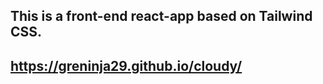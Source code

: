 ## This is a front-end react-app based on Tailwind CSS.
##      https://greninja29.github.io/cloudy/

